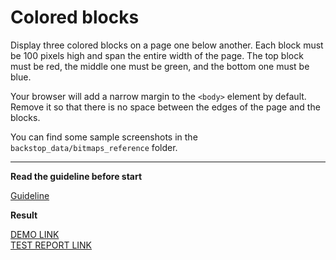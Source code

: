 # Colored blocks

Display three colored blocks on a page one below another. Each block
must be 100 pixels high and span the entire width of the page.
The top block must be red, the middle one must be green, and the bottom one
must be blue.

Your browser will add a narrow margin to the `<body>` element by default. Remove
it so that there is no space between the edges of the page and the blocks.

You can find some sample screenshots in the `backstop_data/bitmaps_reference` folder.

---
**Read the guideline before start**

[Guideline](https://mate-academy.github.io/layout_task-guideline/)

**Result**

[DEMO LINK](https://de-stroy.github.io/layout_colored-blocks/) <br>
[TEST REPORT LINK](https://de-stroy.github.io/layout_colored-blocks/report/html_report/)
